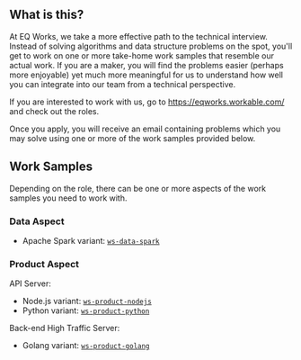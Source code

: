 ## What is this?

At EQ Works, we take a more effective path to the technical interview. Instead of solving algorithms and data structure problems on the spot, you'll get to work on one or more take-home work samples that resemble our actual work. If you are a maker, you will find the problems easier (perhaps more enjoyable) yet much more meaningful for us to understand how well you can integrate into our team from a technical perspective.

If you are interested to work with us, go to https://eqworks.workable.com/ and check out the roles.

Once you apply, you will receive an email containing problems which you may solve using one or more of the work samples provided below.

## Work Samples

Depending on the role, there can be one or more aspects of the work samples you need to work with.

### Data Aspect

- Apache Spark variant: [`ws-data-spark`](https://github.com/EQWorks/ws-data-spark)

### Product Aspect

API Server:

- Node.js variant: [`ws-product-nodejs`](https://github.com/EQWorks/ws-product-nodejs)
- Python variant: [`ws-product-python`](https://github.com/EQWorks/ws-product-python)

Back-end High Traffic Server:

- Golang variant: [`ws-product-golang`](https://github.com/EQWorks/ws-product-golang)
